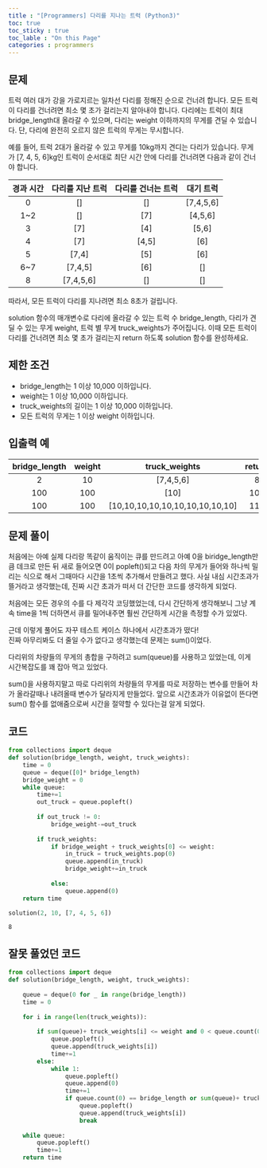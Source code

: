 ```yaml
---
title : "[Programmers] 다리를 지나는 트럭 (Python3)"
toc: true
toc_sticky : true
toc_lable : "On this Page"
categories : programmers
---
```

## 문제 
트럭 여러 대가 강을 가로지르는 일차선 다리를 정해진 순으로 건너려 합니다. 모든 트럭이 다리를 건너려면 최소 몇 초가 걸리는지 알아내야 합니다. 다리에는 트럭이 최대 bridge_length대 올라갈 수 있으며, 다리는 weight 이하까지의 무게를 견딜 수 있습니다. 단, 다리에 완전히 오르지 않은 트럭의 무게는 무시합니다.

예를 들어, 트럭 2대가 올라갈 수 있고 무게를 10kg까지 견디는 다리가 있습니다. 무게가 [7, 4, 5, 6]kg인 트럭이 순서대로 최단 시간 안에 다리를 건너려면 다음과 같이 건너야 합니다.

|경과 시간|	다리를 지난 트럭|	다리를 건너는 트럭|	대기 트럭|
|:---:|:---:|:---:|:---:|
|0	|[]|	[]	|[7,4,5,6]|
|1~2|	[]	|[7]|	[4,5,6]|
|3	|[7]	|[4]	|[5,6]|
|4	|[7]	|[4,5]|	[6]|
|5	|[7,4]|	[5]	|[6]|
|6~7|	[7,4,5]|	[6]|	[]|
|8	|[7,4,5,6]|	[]|	[]|

따라서, 모든 트럭이 다리를 지나려면 최소 8초가 걸립니다.

solution 함수의 매개변수로 다리에 올라갈 수 있는 트럭 수 bridge_length, 다리가 견딜 수 있는 무게 weight, 트럭 별 무게 truck_weights가 주어집니다. 이때 모든 트럭이 다리를 건너려면 최소 몇 초가 걸리는지 return 하도록 solution 함수를 완성하세요.

## 제한 조건
* bridge_length는 1 이상 10,000 이하입니다.
* weight는 1 이상 10,000 이하입니다.
* truck_weights의 길이는 1 이상 10,000 이하입니다.
* 모든 트럭의 무게는 1 이상 weight 이하입니다.

## 입출력 예
|bridge_length	|weight|	truck_weights|	return|
|:---:|:---:|:---:|:---:|
|2|	10	|[7,4,5,6]	|8|
|100|	100	|[10]|	101|
|100|	100	|[10,10,10,10,10,10,10,10,10,10]|	110|

## 문제 풀이
처음에는 아예 실제 다리랑 똑같이 움직이는 큐를 만드려고 아예 0을 biridge_length만큼 데크로 만든 뒤 새로 들어오면 0이 popleft()되고 다음 차의 무게가 들어와 하나씩 밀리는 식으로 해서 그때마다 시간을 1초씩 추가해서 만들려고 했다. 사실 내심 시간초과가 뜰거라고 생각했는데, 진짜 시간 초과가 떠서 더 간단한 코드를 생각하게 되었다.

처음에는 모든 경우의 수를 다 제각각 코딩했었는데, 다시 간단하게 생각해보니 그냥 계속 time을 1씩 더하면서 큐를 밀어내주면 훨씬 간단하게 시간을 측정할 수가 있었다.

근데 이렇게 풀어도 자꾸 테스트 케이스 하나에서 시간초과가 떴다!   
진짜 아무리봐도 더 줄일 수가 없다고 생각했는데 문제는 sum()이었다.  

다리위의 차량들의 무게의 총합을 구하려고 sum(queue)를 사용하고 있었는데, 이게 시간복잡도를 꽤 잡아 먹고 있었다.

sum()을 사용하지말고 따로 다리위의 차량들의 무게를 따로 저장하는 변수를 만들어 차가 올라갈때나 내려올때 변수가 달라지게 만들었다. 앞으로 시간초과가 이유없이 뜬다면 sum() 함수를 없애줌으로써 시간을 절약할 수 있다는걸 알게 되었다.

## 코드


```python
from collections import deque
def solution(bridge_length, weight, truck_weights):
    time = 0
    queue = deque([0]* bridge_length)
    bridge_weight = 0
    while queue:
        time+=1
        out_truck = queue.popleft()
        
        if out_truck != 0:
            bridge_weight-=out_truck
            
        if truck_weights:
            if bridge_weight + truck_weights[0] <= weight:
                in_truck = truck_weights.pop(0)
                queue.append(in_truck)
                bridge_weight+=in_truck
                
            else:
                queue.append(0)
    return time
```


```python
solution(2, 10, [7, 4, 5, 6])
```




    8



## 잘못 풀었던 코드


```python
from collections import deque
def solution(bridge_length, weight, truck_weights):
    
    queue = deque(0 for _ in range(bridge_length))
    time = 0
    
    for i in range(len(truck_weights)):
        
        if sum(queue)+ truck_weights[i] <= weight and 0 < queue.count(0):
            queue.popleft()
            queue.append(truck_weights[i])
            time+=1
        else:
            while 1:
                queue.popleft()
                queue.append(0)
                time+=1
                if queue.count(0) == bridge_length or sum(queue)+ truck_weights[i]<= weight:
                    queue.popleft()
                    queue.append(truck_weights[i])
                    break
    
    while queue:
        queue.popleft()
        time+=1
    return time
```
